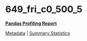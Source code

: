 # 649_fri_c0_500_5

[**Pandas Profiling Report**](../docs_sources/profile/649_fri_c0_500_5.html)

[Metadata](metadata.yaml) | [Summary Statistics](summary_stats.csv)

